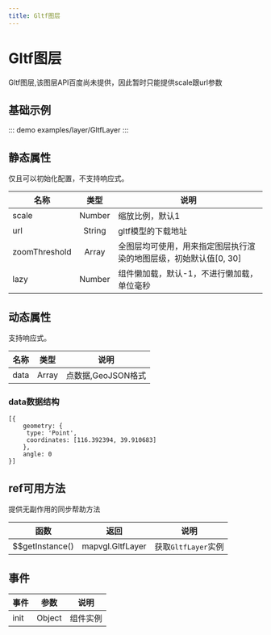 ```yaml
---
title: Gltf图层
---
```


# Gltf图层
Gltf图层,该图层API百度尚未提供，因此暂时只能提供scale跟url参数

## 基础示例

::: demo
examples/layer/GltfLayer
:::

## 静态属性
仅且可以初始化配置，不支持响应式。

名称 | 类型 | 说明
---|:---:|---
scale | Number | 缩放比例，默认1
url | String | gltf模型的下载地址
zoomThreshold | Array | 全图层均可使用，用来指定图层执行渲染的地图层级，初始默认值[0, 30]
lazy | Number | 组件懒加载，默认-1，不进行懒加载，单位毫秒

## 动态属性
支持响应式。

名称 | 类型 | 说明
---|---|---|
data | Array  | 点数据,GeoJSON格式

### data数据结构
```
[{
    geometry: {
     type: 'Point',
     coordinates: [116.392394, 39.910683]
    },
    angle: 0
}]
```

## ref可用方法
提供无副作用的同步帮助方法

函数 | 返回 | 说明
---|---|---|
$$getInstance() | mapvgl.GltfLayer | 获取`GltfLayer`实例

## 事件

事件 | 参数 | 说明
---|---|---|
init | Object | 组件实例
